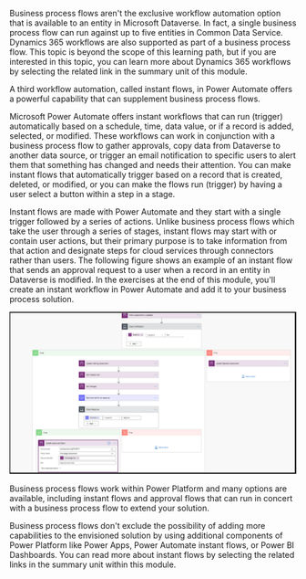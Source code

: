 Business process flows aren't the exclusive workflow automation option
that is available to an entity in Microsoft Dataverse. In fact, a single
business process flow can run against up to five entities in Common Data
Service. Dynamics 365 workflows are also supported as part of a business
process flow. This topic is beyond the scope of this learning path, but
if you are interested in this topic, you can learn more about Dynamics 365
workflows by selecting the related link in the summary unit of this module.

A third workflow automation, called instant flows, in Power Automate offers
a powerful capability that can supplement business process flows.

Microsoft Power Automate offers instant workflows that can run (trigger)
automatically based on a schedule, time, data value, or if a
record is added, selected, or modified. These workflows can work in
conjunction with a business process flow to gather approvals, copy data
from Dataverse to another data source, or trigger an email
notification to specific users to alert them that something has changed and
needs their attention. You can make instant flows that automatically
trigger based on a record that is created, deleted, or modified, or you can
make the flows run (trigger) by having a user select a button within a step in a stage.

Instant flows are made with Power Automate and they start with a single
trigger followed by a series of actions. Unlike business process flows which take the 
user through a series of stages, instant flows may start with or contain user actions, 
but their primary purpose is to take information from that action and designate 
steps for cloud services through connectors rather than users. 
The following figure shows an example of an instant flow
that sends an approval request to a user when a record in an entity in
Dataverse is modified. In the exercises at the end of this module, you'll create an
instant workflow in Power Automate and add it to your business process solution. 

![Complex instant flow with two sets of If yes and If no conditions.](../media/4-complex-instant-flow.png)

Business process flows work within Power Platform and
many options are available, including instant flows and approval flows that
can run in concert with a business process flow to extend your solution.

Business process flows don't exclude the possibility of adding
more capabilities to the envisioned solution by using
additional components of Power Platform like Power Apps, Power
Automate instant flows, or Power BI Dashboards. You can read more about
instant flows by selecting the related links in the summary unit within
this module.

